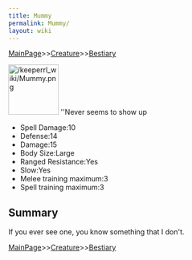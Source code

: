 ```yaml
---
title: Mummy
permalink: Mummy/
layout: wiki
---
```


[MainPage](/keeperrl_wiki/ "wikilink")>>[Creature](/keeperrl_wiki/Creature_Guide "wikilink")>>[Bestiary](/keeperrl_wiki/Bestiary "wikilink")

<img src="/keeperrl_wiki/Mummy.png" title="fig:/keeperrl_wiki/Mummy.png" alt="/keeperrl_wiki/Mummy.png" width="100" />
''Never seems to show up

-   Spell Damage:10
-   Defense:14
-   Damage:15
-   Body Size:Large
-   Ranged Resistance:Yes
-   Slow:Yes
-   Melee training maximum:3
-   Spell training maximum:3

Summary
-------

If you ever see one, you know something that I don't.

[MainPage](/keeperrl_wiki/ "wikilink")>>[Creature](/keeperrl_wiki/Creature_Guide "wikilink")>>[Bestiary](/keeperrl_wiki/Bestiary "wikilink")

